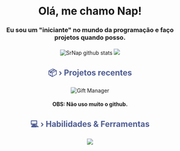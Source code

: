 <h1 align="center">Olá, me chamo Nap!</h1>

<h3 align="center">Eu sou um "iniciante" no mundo da programação e faço projetos quando posso.</h3>

<div align="center" style="margin-top: 20px;">
  <img class="stats-item" src="https://github-readme-stats.vercel.app/api?username=SrNap&show_icons=true&hide_border=true&title_color=4E5D94&icon_color=4E5D94&text_color=9fabb7&bg_color=ffffff00" alt="SrNap github stats" /> 
  <img class="stats-item" src="https://github-readme-stats.vercel.app/api/top-langs/?username=SrNap&layout=compact&hide_border=true&title_color=4E5D94&text_color=9fabb7&bg_color=ffffff00" />
</div>

<div align="center" style="margin-top: 30px;">
  <h2 style="color: #4E5D94;">📦 › Projetos recentes</h2>
</div>

<div align="center">
  <a href="https://github.com/SrNap/gift-manager" target="_blank" style="text-decoration: none;">
    <img src="https://github-readme-stats.vercel.app/api/pin/?username=SrNap&repo=gift-manager&hide_border=true&title_color=4E5D94&text_color=9fabb7&icon_color=4E5D94&bg_color=ffffff00" alt="Gift Manager">
  </a>
</div>

<h4 align="center">OBS: Não uso muito o github.</h4>

<div align="center" style="margin-top: 30px;">
  <h2 style="color: #4E5D94;">💻 › Habilidades & Ferramentas</h2>
  <img src="https://skillicons.dev/icons?i=discordjs,discord,nodejs,mongodb,windows,SrNap" />
</div>
